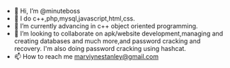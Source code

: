 - 👋 Hi, I’m @minuteboss
- 👀 I do c++,php,mysql,javascript,html,css.
- 🌱 I’m currently advancing in c++ object oriented programming.
- 💞️ I’m looking to collaborate on apk/website development,managing and creating databases and much more,and password cracking and recovery.
I'm also doing password cracking using hashcat.
- 📫 How to reach me marviynestanley@gmail.com

<!---
minuteboss/minuteboss is a ✨ special ✨ repository because its `README.md` (this file) appears on your GitHub profile.
You can click the Preview link to take a look at your changes.
--->
